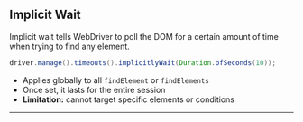 
## Implicit Wait

Implicit wait tells WebDriver to poll the DOM for a certain amount of time when trying to find any element.

```java
driver.manage().timeouts().implicitlyWait(Duration.ofSeconds(10));
```

- Applies globally to all `findElement` or `findElements`
- Once set, it lasts for the entire session
- **Limitation:** cannot target specific elements or conditions

---
